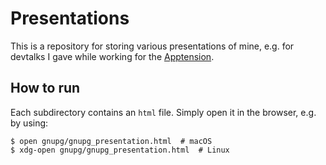 # Presentations

This is a repository for storing various presentations of mine, e.g. for devtalks I gave while working for the [Apptension](https://github.com/apptension/).

## How to run

Each subdirectory contains an `html` file. Simply open it in the browser, e.g. by using:

```shell
$ open gnupg/gnupg_presentation.html  # macOS
$ xdg-open gnupg/gnupg_presentation.html  # Linux
```
